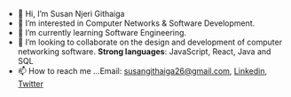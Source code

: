 - 👋 Hi, I’m Susan Njeri Githaiga
- 👀 I’m interested in Computer Networks & Software Development.
- 🌱 I’m currently learning Software Engineering.
- 💞️ I’m looking to collaborate on the design and development of computer networking software.
**Strong languages**: JavaScript, React, Java and SQL
- 📫 How to reach me ...Email: susangithaiga26@gmail.com, [Linkedin](https://www.linkedin.com/in/susan-githaiga-2832b11aa/), [Twitter](https://twitter.com/Su_Githaiga)


<!---
SusanGithaigaN/SusanGithaigaN is a ✨ special ✨ repository because its `README.md` (this file) appears on your GitHub profile.
You can click the Preview link to take a look at your changes.
--->
